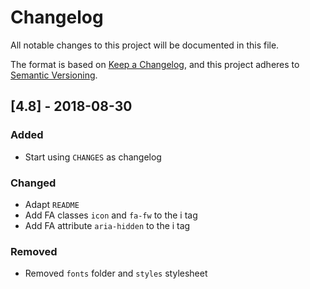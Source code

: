 # Changelog
All notable changes to this project will be documented in this file.

The format is based on [Keep a Changelog](https://keepachangelog.com/en/1.0.0/),
and this project adheres to [Semantic Versioning](https://semver.org/spec/v2.0.0.html).

## [4.8] - 2018-08-30
### Added
- Start using `CHANGES` as changelog

### Changed
- Adapt `README`
- Add FA classes `icon` and `fa-fw` to the i tag
- Add FA attribute `aria-hidden` to the i tag

### Removed
- Removed `fonts` folder and `styles` stylesheet

